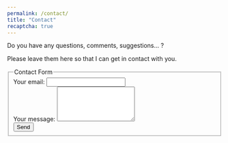 ```yaml
---
permalink: /contact/
title: "Contact"
recaptcha: true
---
```


Do you have any questions, comments, suggestions... ?

Please leave them here so that I can get in contact with you.

<form
  action="https://formspree.io/mrgaproo"
  method="POST"
>
  <div class="g-recaptcha" data-sitekey={{site.reCaptcha.siteKey}}></div> 
  <fieldset>
  <legend>Contact Form</legend>
  <label>
    Your email:
    <input type="text" name="_replyto">
  </label><br>
  <label>
    Your message:
    <textarea name="message" rows="5"></textarea>
  </label><br>
  <button type="submit" class="btn btn--primary">Send</button>
  </fieldset>
</form>
